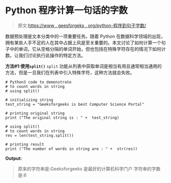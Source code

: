 # Python 程序计算一句话的字数

> 原文:[https://www . geesforgeks . org/python-程序到句子字数/](https://www.geeksforgeeks.org/python-program-to-count-words-in-a-sentence/)

数据预处理是文本分类中的一项重要任务。随着 Python 在数据科学领域的出现，拥有某些人手不足的人在其中占据上风是至关重要的。本文讨论了如何计算一个句子中的单词，它从空格分隔的单词开始，但也包括在特殊字符存在的情况下如何计数。让我们讨论执行此操作的特定方法。

**方法#1:使用`split()`**
`split` 功能从列表中获取单词是相当有用且通常相当通用的方法，但是一旦我们在列表中引入特殊字符，这种方法就会失败。

```
# Python3 code to demonstrate 
# to count words in string 
# using split()

# initializing string  
test_string = "Geeksforgeeks is best Computer Science Portal"

# printing original string
print ("The original string is : " +  test_string)

# using split()
# to count words in string
res = len(test_string.split())

# printing result
print ("The number of words in string are : " +  str(res))
```

**Output:**

> 原来的字符串是:Geeksforgeeks 是最好的计算机科学门户
> 字符串的字数是:6
